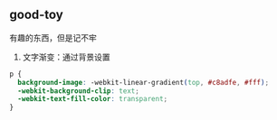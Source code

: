 ## good-toy
有趣的东西，但是记不牢

1. 文字渐变：通过背景设置
```css
p {
  background-image: -webkit-linear-gradient(top, #c8adfe, #fff);
  -webkit-background-clip: text;
  -webkit-text-fill-color: transparent;
}
 ```
